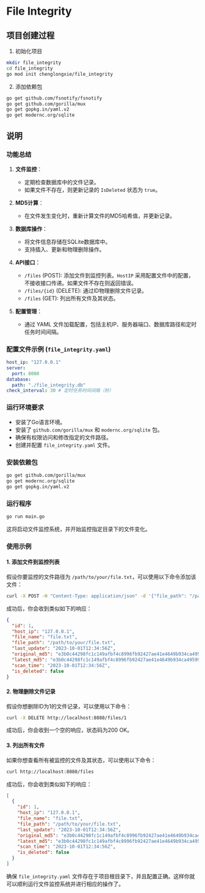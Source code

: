 # File Integrity

## 项目创建过程

1. 初始化项目

```bash
mkdir file_integrity
cd file_integrity
go mod init chenglongxie/file_integrity
```

2. 添加依赖包
```bash
go get github.com/fsnotify/fsnotify
go get github.com/gorilla/mux
go get gopkg.in/yaml.v2
go get modernc.org/sqlite

```

## 说明

### 功能总结

1. **文件监控**：
   - 定期检查数据库中的文件记录。
   - 如果文件不存在，则更新记录的 `IsDeleted` 状态为 `true`。

2. **MD5计算**：
   - 在文件发生变化时，重新计算文件的MD5哈希值，并更新记录。

3. **数据库操作**：
   - 将文件信息存储在SQLite数据库中。
   - 支持插入、更新和物理删除操作。

4. **API接口**：
   - `/files` (POST): 添加文件到监控列表。`HostIP` 采用配置文件中的配置，不接收接口传递。如果文件不存在则返回错误。
   - `/files/{id}` (DELETE): 通过ID物理删除文件记录。
   - `/files` (GET): 列出所有文件及其状态。

5. **配置管理**：
   - 通过 YAML 文件加载配置，包括主机IP、服务器端口、数据库路径和定时任务时间间隔。

### 配置文件示例 (`file_integrity.yaml`)
```yaml
host_ip: "127.0.0.1"
server:
  port: 8080
database:
  path: "./file_integrity.db"
check_interval: 30 # 定时任务时间间隔（秒）
```

### 运行环境要求
- 安装了Go语言环境。
- 安装了 `github.com/gorilla/mux` 和 `modernc.org/sqlite` 包。
- 确保有权限访问和修改指定的文件路径。
- 创建并配置 `file_integrity.yaml` 文件。

### 安装依赖包
```sh
go get github.com/gorilla/mux
go get modernc.org/sqlite
go get gopkg.in/yaml.v2
```

### 运行程序
```sh
go run main.go
```

这将启动文件监控系统，并开始监控指定目录下的文件变化。

### 使用示例

#### 1. 添加文件到监控列表
假设你要监控的文件路径为 `/path/to/your/file.txt`，可以使用以下命令添加该文件：
```sh
curl -X POST -H "Content-Type: application/json" -d '{"file_path": "/path/to/your/file.txt"}' http://localhost:8080/files
```
成功后，你会收到类似如下的响应：
```json
{
  "id": 1,
  "host_ip": "127.0.0.1",
  "file_name": "file.txt",
  "file_path": "/path/to/your/file.txt",
  "last_update": "2023-10-01T12:34:56Z",
  "original_md5": "e3b0c44298fc1c149afbf4c8996fb92427ae41e4649b934ca495991b7852b855",
  "latest_md5": "e3b0c44298fc1c149afbf4c8996fb92427ae41e4649b934ca495991b7852b855",
  "scan_time": "2023-10-01T12:34:56Z",
  "is_deleted": false
}
```

#### 2. 物理删除文件记录
假设你想删除ID为1的文件记录，可以使用以下命令：
```sh
curl -X DELETE http://localhost:8080/files/1
```
成功后，你会收到一个空的响应，状态码为200 OK。

#### 3. 列出所有文件
如果你想查看所有被监控的文件及其状态，可以使用以下命令：
```sh
curl http://localhost:8080/files
```
成功后，你会收到类似如下的响应：
```json
[
  {
    "id": 1,
    "host_ip": "127.0.0.1",
    "file_name": "file.txt",
    "file_path": "/path/to/your/file.txt",
    "last_update": "2023-10-01T12:34:56Z",
    "original_md5": "e3b0c44298fc1c149afbf4c8996fb92427ae41e4649b934ca495991b7852b855",
    "latest_md5": "e3b0c44298fc1c149afbf4c8996fb92427ae41e4649b934ca495991b7852b855",
    "scan_time": "2023-10-01T12:34:56Z",
    "is_deleted": false
  }
]
```

确保 `file_integrity.yaml` 文件存在于项目根目录下，并且配置正确。这样你就可以顺利运行文件监控系统并进行相应的操作了。